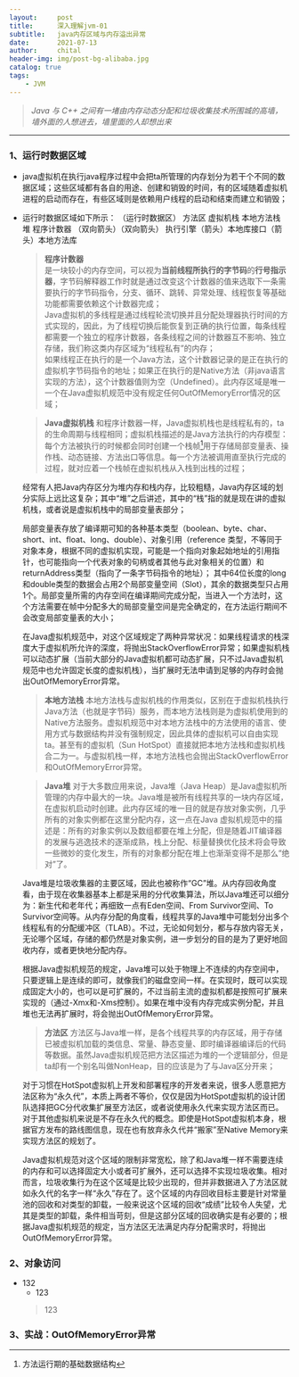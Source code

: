 ```yaml
---
layout:     post
title:      深入理解jvm-01
subtitle:   java内存区域与内存溢出异常
date:       2021-07-13
author:     chital
header-img: img/post-bg-alibaba.jpg
catalog: true
tags:
    - JVM
---
```


> *Java 与 C++ 之间有一堵由内存动态分配和垃圾收集技术所围城的高墙，墙外面的人想进去，墙里面的人却想出来* 

***
### 1、运行时数据区域
* java虚拟机在执行java程序过程中会把ta所管理的内存划分为若干个不同的数据区域；这些区域都有各自的用途、创建和销毁的时间，有的区域随着虚拟机进程的启动而存在，有些区域则是依赖用户线程的启动和结束而建立和销毁；
* 运行时数据区域如下所示：
（运行时数据区）
方法区 虚拟机栈 本地方法栈
堆 程序计数器
（双向箭头）（双向箭头）
执行引擎（箭头）本地库接口（箭头）本地方法库
    >**程序计数器**<br>
    是一块较小的内存空间，可以视为<strong>当前线程所执行的字节码</strong>的<strong>行号指示器</strong>，字节码解释器工作时就是通过改变这个计数器的值来选取下一条需要执行的字节码指令，分支、循环、跳转、异常处理、线程恢复等基础功能都需要依赖这个计数器完成；<br>
    Java虚拟机的多线程是通过线程轮流切换并且分配处理器执行时间的方式实现的，因此，为了线程切换后能恢复到正确的执行位置，每条线程都需要一个独立的程序计数器，各条线程之间的计数器互不影响、独立存储，我们称这类内存区域为“线程私有”的内存；<br>
    如果线程正在执行的是一个Java方法，这个计数器记录的是正在执行的虚拟机字节码指令的地址；如果正在执行的是Native方法（非java语言实现的方法），这个计数器值则为空（Undefined）。此内存区域是唯一一个在Java虚拟机规范中没有规定任何OutOfMemoryError情况的区域；<br>

    >**Java虚拟机栈**
    和程序计数器一样，Java虚拟机栈也是线程私有的，ta的生命周期与线程相同；虚拟机栈描述的是Java方法执行的内存模型：每个方法被执行的时候都会同时创建一个栈帧[^栈帧]用于存储局部变量表、操作栈、动态链接、方法出口等信息。每一个方法被调用直至执行完成的过程，就对应着一个栈帧在虚拟机栈从入栈到出栈的过程；  

    经常有人把Java内存区分为堆内存和栈内存，比较粗糙，Java内存区域的划分实际上远比这复杂；其中“堆”之后讲述，其中的“栈”指的就是现在讲的虚拟机栈，或者说是虚拟机栈中的局部变量表部分；  

    局部变量表存放了编译期可知的各种基本类型（boolean、byte、char、short、int、float、long、double）、对象引用（reference 类型，不等同于对象本身，根据不同的虚拟机实现，可能是一个指向对象起始地址的引用指针，也可能指向一个代表对象的句柄或者其他与此对象相关的位置）和returnAddress类型（指向了一条字节码指令的地址）；
    其中64位长度的long和double类型的数据会占用2个局部变量空间（Slot），其余的数据类型只占用1个。局部变量所需的内存空间在编译期间完成分配，当进入一个方法时，这个方法需要在帧中分配多大的局部变量空间是完全确定的，在方法运行期间不会改变局部变量表的大小；  
    
    在Java虚拟机规范中，对这个区域规定了两种异常状况：如果线程请求的栈深度大于虚拟机所允许的深度，将抛出StackOverflowError异常；如果虚拟机栈可以动态扩展（当前大部分的Java虚拟机都可动态扩展，只不过Java虚拟机规范中也允许固定长度的虚拟机栈），当扩展时无法申请到足够的内存时会抛出OutOfMemoryError异常。
    [^栈帧]:方法运行期的基础数据结构

    >**本地方法栈**
    本地方法栈与虚拟机栈的作用类似，区别在于虚拟机栈执行Java方法（也就是字节码）服务，而本地方法栈则是为虚拟机使用到的Native方法服务。虚拟机规范中对本地方法栈中的方法使用的语言、使用方式与数据结构并没有强制规定，因此具体的虚拟机可以自由实现ta。甚至有的虚拟机（Sun HotSpot）直接就把本地方法栈和虚拟机栈合二为一。与虚拟机栈一样，本地方法栈也会抛出StackOverflowError和OutOfMemoryError异常。

    >**Java堆**
    对于大多数应用来说，Java堆（Java Heap）是Java虚拟机所管理的内存中最大的一块。Java堆是被所有线程共享的一块内存区域，在虚拟机启动时创建。此内存区域的唯一目的就是存放对象实例，几乎所有的对象实例都在这里分配内存，这一点在Java 虚拟机规范中的描述是：所有的对象实例以及数组都要在堆上分配，但是随着JIT编译器的发展与逃逸技术的逐渐成熟，栈上分配、标量替换优化技术将会导致一些微妙的变化发生，所有的对象都分配在堆上也渐渐变得不是那么“绝对”了。  

    Java堆是垃圾收集器的主要区域，因此也被称作“GC”堆。从内存回收角度看，由于现在收集器基本上都是采用的分代收集算法，所以Java堆还可以细分为：新生代和老年代；再细致一点有Eden空间、From Survivor空间、To Survivor空间等。从内存分配的角度看，线程共享的Java堆中可能划分出多个线程私有的分配缓冲区（TLAB）。不过，无论如何划分，都与存放内容无关，无论哪个区域，存储的都仍然是对象实例，进一步划分的目的是为了更好地回收内存，或者更快地分配内存。  

    根据Java虚拟机规范的规定，Java堆可以处于物理上不连续的内存空间中，只要逻辑上是连续的即可，就像我们的磁盘空间一样。在实现时，既可以实现成固定大小的，也可以是可扩展的，不过当前主流的虚拟机都是按照可扩展来实现的（通过-Xmx和-Xms控制）。如果在堆中没有内存完成实例分配，并且堆也无法再扩展时，将会抛出OutOfMemoryError异常。

    >**方法区**
    方法区与Java堆一样，是各个线程共享的内存区域，用于存储已被虚拟机加载的类信息、常量、静态变量、即时编译器编译后的代码等数据。虽然Java虚拟机规范把方法区描述为堆的一个逻辑部分，但是ta却有一个别名叫做NonHeap，目的应该是为了与Java区分开来；  

    对于习惯在HotSpot虚拟机上开发和部署程序的开发者来说，很多人愿意把方法区称为“永久代”，本质上两者不等价，仅仅是因为HotSpot虚拟机的设计团队选择把GC分代收集扩展至方法区，或者说使用永久代来实现方法区而已。对于其他虚拟机来说是不存在永久代的概念。即使是HotSpot虚拟机本身，根据官方发布的路线图信息，现在也有放弃永久代并“搬家”至Native Memory来实现方法区的规划了。  

    Java虚拟机规范对这个区域的限制非常宽松，除了和Java堆一样不需要连续的内存和可以选择固定大小或者可扩展外，还可以选择不实现垃圾收集。相对而言，垃圾收集行为在这个区域是比较少出现的，但并非数据进入了方法区就如永久代的名字一样“永久”存在了。这个区域的内存回收目标主要是针对常量池的回收和对类型的卸载，一般来说这个区域的回收“成绩”比较令人失望，尤其是类型的卸载，条件相当苛刻，但是这部分区域的回收确实是有必要的；根据Java虚拟机规范的规定，当方法区无法满足内存分配需求时，将抛出OutOfMemoryError异常。
### 2、对象访问
* 132
    * 123
    > 123
### 3、实战：OutOfMemoryError异常

